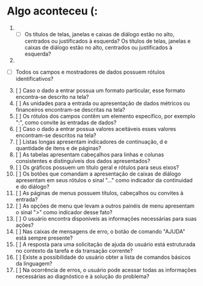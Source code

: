 # Algo aconteceu (:
1.  - [ ] Os títulos de telas, janelas e caixas de diálogo estão no alto, centrados ou justificados à esquerda?
Os títulos de telas, janelas e caixas de diálogo estão no alto, centrados ou justificados à esquerda?
2.  
- [ ] Todos os campos e mostradores de dados possuem rótulos identificativos?
3.  [ ]
Caso o dado a entrar possua um formato particular, esse formato encontra-se descrito na tela?
4.  [ ]
As unidades para a entrada ou apresentação de dados métricos ou financeiros encontram-se descritas na tela?
5.  [ ]
Os rótulos dos campos contêm um elemento específico, por exemplo ":", como convite às entradas de dados?
6.  [ ]
Caso o dado a entrar possua valores aceitáveis esses valores encontram-se descritos na tela?
7.  [ ]
Listas longas apresentam indicadores de continuação, d e quantidade de itens e de páginas?
8.  [ ]
As tabelas apresentam cabeçalhos para linhas e colunas consistentes e distinguíveis dos dados apresentados?
9.  [ ]
Os gráficos possuem um título geral e rótulos para seus eixos?
10.  [ ]
Os botões que comandam a apresentação de caixas de diálogo apresentam em seus rótulos o sinal "..." como indicador da continuidad e do diálogo?
11.  [ ]
As páginas de menus possuem títulos, cabeçalhos ou convites à entrada?
12.  [ ]
As opções de menu que levam a outros painéis de menu   apresentam o sinal ">" como indicador desse fato?
13.  [ ]
O usuário encontra disponíveis as informações necessárias para suas ações?
14.  [ ]
Nas caixas de mensagens de erro, o botão de comando "AJUDA" está sempre presente?
15.  [ ]
A resposta para uma solicitação de ajuda do usuário está estruturada no contexto da tarefa e da transação corrente?
16.  [ ]
Existe a possibilidade do usuário obter a lista de comandos básicos da linguagem?
17.  [ ]
Na ocorrência de erros, o usuário pode acessar todas as informações necessárias ao diagnóstico e à solução do problema?
 

<script src="https://code.jquery.com/jquery-3.2.1.min.js"></script>
<script>
$(':checkbox').removeAttr("disabled");
</script>
